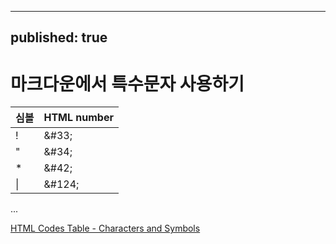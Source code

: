 ----
published: true
----

# 마크다운에서 특수문자 사용하기

| 심볼 | HTML number |
|---|---|
| ! | &#38;&#35;33; |
| "	| &#38;&#35;34;	| 
| *	| &#38;&#35;42;	| 
| &#124;|	&#38;&#35;124;|

...

[HTML Codes Table - Characters and Symbols](https://ascii.cl/htmlcodes.htm)
